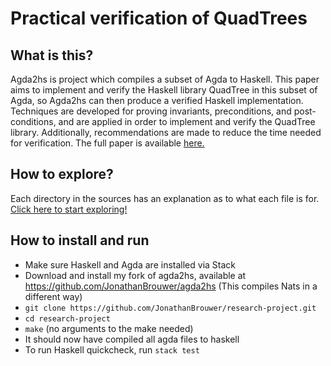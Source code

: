 # Practical verification of QuadTrees

## What is this?
Agda2hs is project which compiles a subset of Agda to Haskell. This paper aims to implement and verify the Haskell library QuadTree in this subset of Agda, so Agda2hs can then produce a verified Haskell implementation. Techniques are developed for proving invariants, preconditions, and post-conditions, and are applied in order to implement and verify the QuadTree library. Additionally, recommendations are made to reduce the time needed for verification.
The full paper is available [here.](https://github.com/JonathanBrouwer/research-project/blob/master/paper/research_paper.pdf)

## How to explore?
Each directory in the sources has an explanation as to what each file is for.
[Click here to start exploring!](https://github.com/JonathanBrouwer/research-project/tree/master/src/Data)

## How to install and run
- Make sure Haskell and Agda are installed via Stack
- Download and install my fork of agda2hs, available at https://github.com/JonathanBrouwer/agda2hs (This compiles Nats in a different way)
- `git clone https://github.com/JonathanBrouwer/research-project.git`
- `cd research-project`
- `make` (no arguments to the make needed)
- It should now have compiled all agda files to haskell
- To run Haskell quickcheck, run `stack test`
